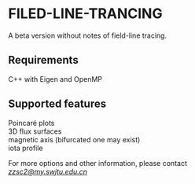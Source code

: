 ﻿# FILED-LINE-TRANCING
A beta version without notes of field-line tracing.  

## Requirements  
C++ with Eigen and OpenMP  

## Supported features  
Poincaré plots  
3D flux surfaces  
magnetic axis (bifurcated one may exist)  
iota profile  

For more options and other information, please contact *zzsc2@my.swjtu.edu.cn*  
